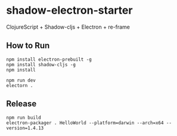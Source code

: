 # shadow-electron-starter
ClojureScript + Shadow-cljs + Electron + re-frame

## How to Run
```
npm install electron-prebuilt -g
npm install shadow-cljs -g
npm install

npm run dev
electorn .
```

## Release
```
npm run build
electron-packager . HelloWorld --platform=darwin --arch=x64 --version=1.4.13
```
